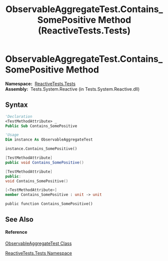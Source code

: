 ﻿---
title: ObservableAggregateTest.Contains_SomePositive Method  (ReactiveTests.Tests)
TOCTitle: Contains_SomePositive Method
ms:assetid: M:ReactiveTests.Tests.ObservableAggregateTest.Contains_SomePositive
ms:mtpsurl: https://msdn.microsoft.com/en-us/library/reactivetests.tests.observableaggregatetest.contains_somepositive(v=VS.103)
ms:contentKeyID: 36620058
ms.date: 06/28/2011
mtps_version: v=VS.103
f1_keywords:
- ReactiveTests.Tests.ObservableAggregateTest.Contains_SomePositive
dev_langs:
- CSharp
- JScript
- VB
- FSharp
- c++
---

# ObservableAggregateTest.Contains\_SomePositive Method

**Namespace:**  [ReactiveTests.Tests](hh289046\(v=vs.103\).md)  
**Assembly:**  Tests.System.Reactive (in Tests.System.Reactive.dll)

## Syntax

``` vb
'Declaration
<TestMethodAttribute> _
Public Sub Contains_SomePositive
```

``` vb
'Usage
Dim instance As ObservableAggregateTest

instance.Contains_SomePositive()
```

``` csharp
[TestMethodAttribute]
public void Contains_SomePositive()
```

``` c++
[TestMethodAttribute]
public:
void Contains_SomePositive()
```

``` fsharp
[<TestMethodAttribute>]
member Contains_SomePositive : unit -> unit 
```

``` jscript
public function Contains_SomePositive()
```

## See Also

#### Reference

[ObservableAggregateTest Class](hh314823\(v=vs.103\).md)

[ReactiveTests.Tests Namespace](hh289046\(v=vs.103\).md)


